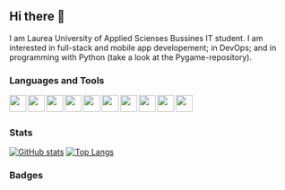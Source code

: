 ## Hi there 👋

I am Laurea University of Applied Scienses Bussines IT student.
I am interested in full-stack and mobile app developement; in DevOps; and in programming with Python (take a look at the Pygame-repository).

### Languages and Tools

<img align = "left" width = "30px" src="https://img.icons8.com/color/48/000000/javascript--v1.png"/>
<img align = "left" width = "30px" src="https://img.icons8.com/48/000000/react-native.png"/>
<img align = "left" width = "30px" src="https://img.icons8.com/48/000000/angularjs.png"/>
<img align = "left" width = "30px" src="https://img.icons8.com/color/48/000000/nodejs.png"/>
<img align = "left" width = "30px" src="https://img.icons8.com/external-soft-fill-juicy-fish/60/000000/external-sql-coding-and-development-soft-fill-soft-fill-juicy-fish.png"/>
<img align = "left" width = "30px" src="https://img.icons8.com/color/48/000000/docker.png"/>
<img align = "left" width = "30px" src="https://img.icons8.com/color/48/000000/python--v1.png"/>
<img align = "left" width = "30px" src="https://img.icons8.com/color/48/000000/mongodb.png"/>
<img align = "left" width = "30px" src="https://img.icons8.com/color/48/000000/html-5--v1.png"/>
<img align = "left" width = "30px" src="https://img.icons8.com/color/48/000000/css3.png"/>
<br />
<br />

### Stats
[![GitHub stats](https://github-readme-stats.vercel.app/api?username=remaleino)](https://github.com/remaleino/github-readme-stats)
[![Top Langs](https://github-readme-stats.vercel.app/api/top-langs/?username=remaleino&layout=compact)](https://github.com/anuraghazra/github-readme-stats)

### Badges
<!--START_SECTION:badges-->
<!--END_SECTION:badges-->
